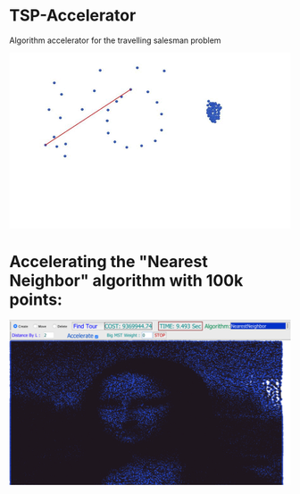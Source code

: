 # TSP-Accelerator
Algorithm accelerator for the travelling salesman problem


![](TSPAccelerator.gif)

# Accelerating the "Nearest Neighbor" algorithm with 100k points:
![](monalisa.png)

